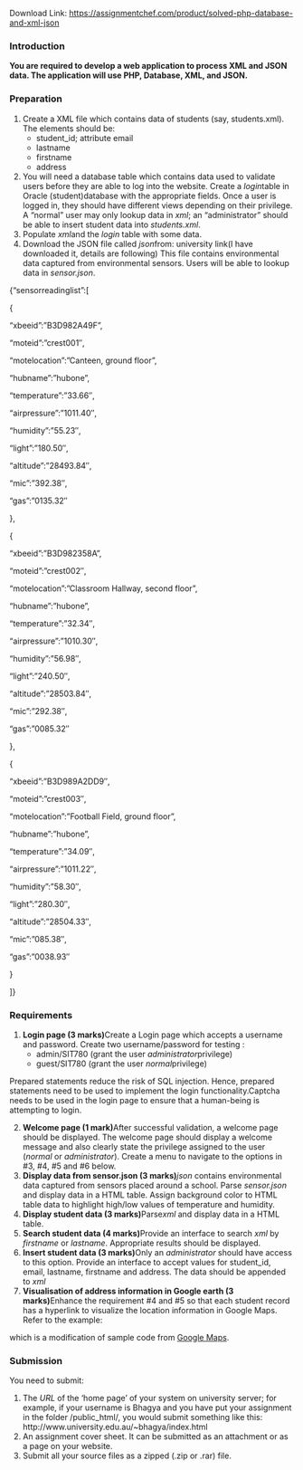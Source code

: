 Download Link: https://assignmentchef.com/product/solved-php-database-and-xml-json
<br>
<h3>Introduction</h3>

<strong>You are required to develop a web application to process XML and JSON data. The application will use PHP, Database, XML, and JSON.</strong>

<h3>Preparation</h3>

<ol>

 <li>Create a XML file which contains data of students (say, students.xml). The elements should be:

  <ul>

   <li>student_id; attribute email</li>

   <li>lastname</li>

   <li>firstname</li>

   <li>address</li>

  </ul></li>

 <li>You will need a database table which contains data used to validate users before they are able to log into the website. Create a <em>login</em>table in Oracle (student)database with the appropriate fields. Once a user is logged in, they should have different views depending on their privilege. A “normal” user may only lookup data in <em>xml</em>; an “administrator” should be able to insert student data into <em>students.xml</em>.</li>

 <li>Populate <em>xml</em>and the <em>login</em> table with some data.</li>

 <li>Download the JSON file called <em>json</em>from: university link(I have downloaded it, details are following) This file contains environmental data captured from environmental sensors. Users will be able to lookup data in <em>sensor.json</em>.</li>

</ol>

{“sensorreadinglist”:[

{

“xbeeid”:”B3D982A49F”,

“moteid”:”crest001″,

“motelocation”:”Canteen, ground floor”,

“hubname”:”hubone”,

“temperature”:”33.66″,

“airpressure”:”1011.40″,

“humidity”:”55.23″,

“light”:”180.50″,

“altitude”:”28493.84″,

“mic”:”392.38″,

“gas”:”0135.32″

},

{

“xbeeid”:”B3D982358A”,

“moteid”:”crest002″,

“motelocation”:”Classroom Hallway, second floor”,

“hubname”:”hubone”,

“temperature”:”32.34″,

“airpressure”:”1010.30″,

“humidity”:”56.98″,

“light”:”240.50″,

“altitude”:”28503.84″,

“mic”:”292.38″,

“gas”:”0085.32″

},

{

“xbeeid”:”B3D989A2DD9″,

“moteid”:”crest003″,

“motelocation”:”Football Field, ground floor”,

“hubname”:”hubone”,

“temperature”:”34.09″,

“airpressure”:”1011.22″,

“humidity”:”58.30″,

“light”:”280.30″,

“altitude”:”28504.33″,

“mic”:”085.38″,

“gas”:”0038.93″

}

]}







<h3>Requirements</h3>

<ol>

 <li><strong>Login page </strong><strong>(3 marks)</strong>Create a Login page which accepts a username and password. Create two username/password for testing :

  <ul>

   <li>admin/SIT780 (grant the user <em>administrator</em>privilege)</li>

   <li>guest/SIT780 (grant the user <em>normal</em>privilege)</li>

  </ul></li>

</ol>

Prepared statements reduce the risk of SQL injection. Hence, prepared statements need to be used to implement the login functionality.Captcha needs to be used in the login page to ensure that a human-being is attempting to login.

<ol start="2">

 <li><strong>Welcome page </strong><strong>(1 mark)</strong>After successful validation, a welcome page should be displayed. The welcome page should display a welcome message and also clearly state the privilege assigned to the user (<em>normal</em> or <em>administrator</em>). Create a menu to navigate to the options in #3, #4, #5 and #6 below.</li>

 <li><strong>Display data from sensor.json </strong><strong>(3 marks)</strong><em>json</em> contains environmental data captured from sensors placed around a school. Parse <em>sensor.json</em> and display data in a HTML table. Assign background color to HTML table data to highlight high/low values of temperature and humidity.</li>

 <li><strong>Display student data </strong><strong>(3 marks)</strong>Parse<em>xml</em> and display data in a HTML table.</li>

 <li><strong>Search student data </strong><strong>(4 marks)</strong>Provide an interface to search <em>xml</em> by <em>firstname</em> or <em>lastname</em>. Appropriate results should be displayed.</li>

 <li><strong>Insert student data </strong><strong>(3 marks)</strong>Only an <em>administrator</em> should have access to this option. Provide an interface to accept values for student_id, email, lastname, firstname and address. The data should be appended to <em>xml</em></li>

 <li><strong>Visualisation of address information in Google earth </strong><strong>(3 marks)</strong>Enhance the requirement #4 and #5 so that each student record has a hyperlink to visualize the location information in Google Maps. Refer to the example:</li>

</ol>

which is a modification of sample code from <a href="https://developers.google.com/maps/">Google Maps</a>.

<h3>Submission</h3>

You need to submit:

<ol>

 <li>The <em>URL </em>of the ‘home page’ of your system on university server; for example, if your username is Bhagya and you have put your assignment in the folder /public_html/, you would submit something like this: http://www.university.edu.au/~bhagya/index.html</li>

 <li>An assignment cover sheet. It can be submitted as an attachment or as a page on your website.</li>

 <li>Submit all your source files as a zipped (.zip or .rar) file.</li>

</ol>




<strong> </strong>

<strong> </strong>